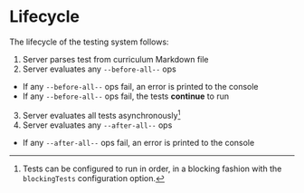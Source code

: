 # Lifecycle

The lifecycle of the testing system follows:

1. Server parses test from curriculum Markdown file
2. Server evaluates any `--before-all--` ops

- If any `--before-all--` ops fail, an error is printed to the console
- If any `--before-all--` ops fail, the tests **continue** to run

3. Server evaluates all tests asynchronously[^1]
4. Server evaluates any `--after-all--` ops

- If any `--after-all--` ops fail, an error is printed to the console

[^1]: Tests can be configured to run in order, in a blocking fashion with the `blockingTests` configuration option.
